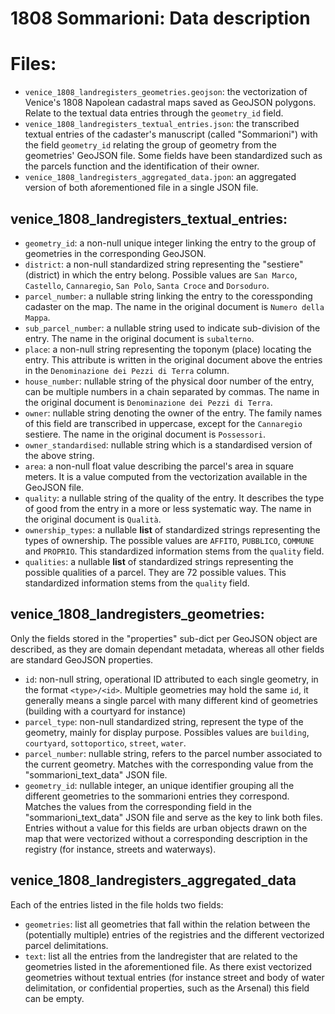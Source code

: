 # 1808 Sommarioni: Data description

# Files:
* `venice_1808_landregisters_geometries.geojson`: the vectorization of Venice's 1808 Napolean cadastral maps saved as GeoJSON polygons. Relate to the textual data entries through the `geometry_id` field.
* `venice_1808_landregisters_textual_entries.json`: the transcribed textual entries of the cadaster's manuscript (called "Sommarioni") with the field `geometry_id` relating the group of geometry from the geometries' GeoJSON file. Some fields have been standardized such as the parcels function and the identification of their owner.
* `venice_1808_landregisters_aggregated_data.jpon`: an aggregated version of both aforementioned file in a single JSON file.

## venice_1808_landregisters_textual_entries:
- `geometry_id`: a non-null unique integer linking the entry to the group of geometries in the corresponding GeoJSON. 
- `district`: a non-null standardized string representing the "sestiere" (district) in which the entry belong. Possible values are  `San Marco`, `Castello`, `Cannaregio`, `San Polo`, `Santa Croce` and `Dorsoduro`.
- `parcel_number`: a nullable string linking the entry to the coressponding cadaster on the map. The name in the original document is `Numero della Mappa`.
- `sub_parcel_number`: a nullable string used to indicate sub-division of the entry. The name in the original document is `subalterno`.
- `place`: a non-null string representing the toponym (place) locating the entry. This attribute is written in the original document above the entries in the `Denominazione dei Pezzi di Terra` column.
- `house_number`: nullable string of the physical door number of the entry, can be multiple numbers in a chain separated by commas. The name in the original document is `Denominazione dei Pezzi di Terra`.
- `owner`: nullable string denoting the owner of the entry. The family names of this field are transcribed in uppercase, except for the `Cannaregio` sestiere. The name in the original document is `Possessori`.
- `owner_standardised`: nullable string which is a standardised version of the above string.
- `area`: a non-null float value describing the parcel's area in square meters. It is a value computed from the vectorization available in the GeoJSON file.
- `quality`: a nullable string of the quality of the entry. It describes the type of good from the entry in a more or less systematic way. The name in the original document is `Qualità`.
- `ownership_types`: a nullable **list** of standardized strings representing the types of ownership. The possible values are `AFFITO`, `PUBBLICO`, `COMMUNE` and `PROPRIO`. This standardized information stems from the `quality` field.
- `qualities`: a nullable **list** of standardized strings representing the possible qualities of a parcel. They are 72 possible values. This standardized information stems from the `quality` field.

## venice_1808_landregisters_geometries:
Only the fields stored in the "properties" sub-dict per GeoJSON object are described, as they are domain dependant metadata, whereas all other fields are standard GeoJSON properties.
- `id`: non-null string, operational ID attributed to each single geometry, in the format `<type>/<id>`. Multiple geometries may hold the same `id`, it generally means a single parcel with many different kind of geometries (building with a courtyard for instance)
- `parcel_type`: non-null standardized string, represent the type of the geometry, mainly for display purpose. Possibles values are `building`, `courtyard`, `sottoportico`, `street`, `water`.
- `parcel_number`: nullable string, refers to the parcel number associated to the current geometry. Matches with the corresponding value from the "sommarioni_text_data" JSON file. 
- `geometry_id`: nullable integer, an unique identifier grouping all the different geometries to the sommarioni entries they correspond. Matches the values from the corresponding field in the "sommarioni_text_data" JSON file and serve as the key to link both files. Entries without a value for this fields are urban objects drawn on the map that were vectorized without a corresponding description in the registry (for instance, streets and waterways).


## venice_1808_landregisters_aggregated_data
Each of the entries listed in the file holds two fields:
- `geometries`: list all geometries that fall within the relation between the (potentially multiple) entries of the registries and the different vectorized parcel delimitations. 
- `text`: list all the entries from the landregister that are related to the geometries listed in the aforementioned file. As there exist vectorized geometries without textual entries (for instance street and body of water delimitation, or confidential properties, such as the Arsenal) this field can be empty.